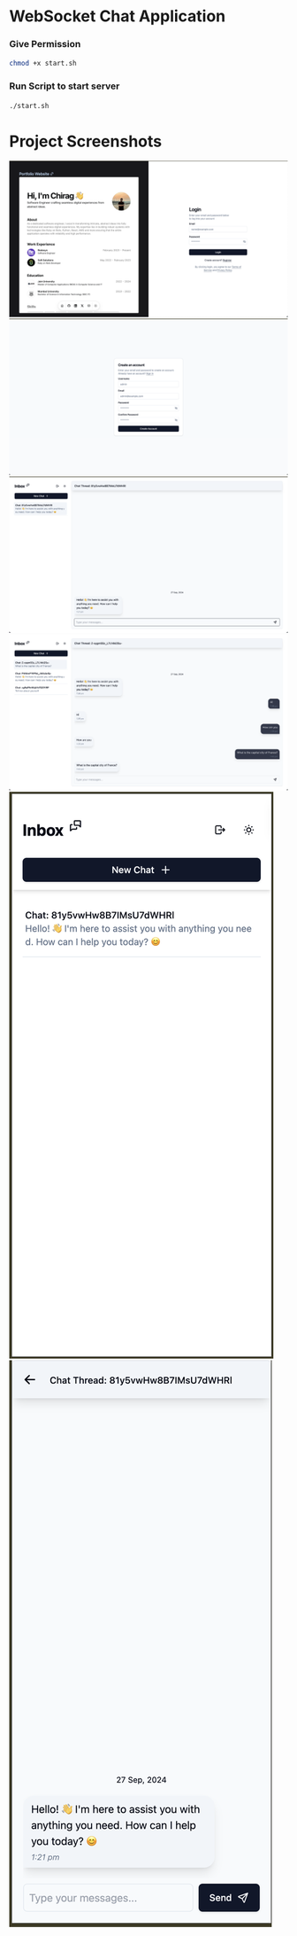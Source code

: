 # WebSocket Chat Application


### Give Permission
```bash
chmod +x start.sh
```
### Run Script to start server
```bash
./start.sh
```

# Project Screenshots

![image info](./screenshots/1.png)
![image info](./screenshots/2.png)
![image info](./screenshots/3.png)
![image info](./screenshots/6.png)
![image info](./screenshots/4.png)
![image info](./screenshots/5.png)